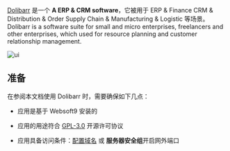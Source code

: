[Dolibarr](https://www.dolibarr.org/) 是一个 **A  ERP & CRM software**，它被用于 ERP & Finance CRM & Distribution & Order Supply Chain & Manufacturing & Logistic  等场景。Dolibarr is a software suite for small and micro enterprises, freelancers and other enterprises, which used for resource planning and customer relationship management. 


![ui](http://libs.websoft9.com/Websoft9/DocsPicture/en/dolibarr/dolibarr-gui-websoft9.png)


## 准备

在参阅本文档使用 Dolibarr 时，需要确保如下几点：

- 应用是基于 Websoft9 安装的

- 应用的用途符合 [GPL-3.0](https://opensource.org/licenses/GPL-3.0) 开源许可协议

- 应用具备访问条件：[配置域名](./guide/appsetdomain) 或 **服务器安全组**开启网外端口